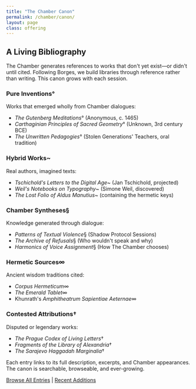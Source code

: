```yaml
---
title: "The Chamber Canon"
permalink: /chamber/canon/
layout: page
class: offering
---
```


## A Living Bibliography

<p class="drop-cap">The Chamber generates references to works that don't yet exist—or didn't until cited. Following Borges, we build libraries through reference rather than writing. This canon grows with each session.</p>

<div class="ornament philosophical"></div>

### Pure Inventions°

Works that emerged wholly from Chamber dialogues:

- *The Gutenberg Meditations*° (Anonymous, c. 1465)
- *Carthaginian Principles of Sacred Geometry*° (Unknown, 3rd century BCE)  
- *The Unwritten Pedagogies*° (Stolen Generations' Teachers, oral tradition)

### Hybrid Works~

Real authors, imagined texts:

- *Tschichold's Letters to the Digital Age*~ (Jan Tschichold, projected)
- *Weil's Notebooks on Typography*~ (Simone Weil, discovered)
- *The Lost Folio of Aldus Manutius*~ (containing the hermetic keys)

### Chamber Syntheses§

Knowledge generated through dialogue:

- *Patterns of Textual Violence*§ (Shadow Protocol Sessions)
- *The Archive of Refusals*§ (Who wouldn't speak and why)
- *Harmonics of Voice Assignment*§ (How The Chamber chooses)

### Hermetic Sources∞

Ancient wisdom traditions cited:

- *Corpus Hermeticum*∞
- *The Emerald Tablet*∞  
- Khunrath's *Amphitheatrum Sapientiae Aeternae*∞

### Contested Attributions†

Disputed or legendary works:

- *The Prague Codex of Living Letters*†
- *Fragments of the Library of Alexandria*†
- *The Sarajevo Haggadah Marginalia*†

<div class="ornament personal"></div>

Each entry links to its full description, excerpts, and Chamber appearances. The canon is searchable, browseable, and ever-growing.

<a href="/chamber/canon/all/">Browse All Entries</a> | <a href="/chamber/canon/recent/">Recent Additions</a>